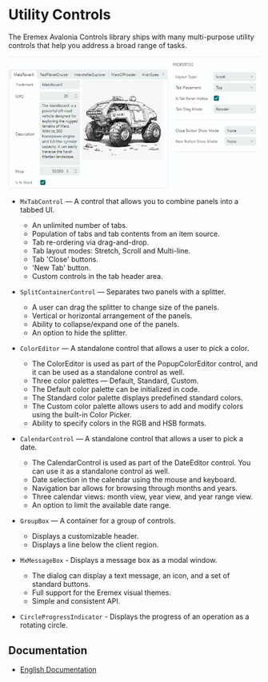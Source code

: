 # Utility Controls

The Eremex Avalonia Controls library ships with many multi-purpose utility controls that help you address a broad range of tasks.

![utility-controls](images/utility-controls.png)

- `MxTabControl` — A control that allows you to combine panels into a tabbed UI.
    - An unlimited number of tabs.
    - Population of tabs and tab contents from an item source.
    - Tab re-ordering via drag-and-drop.
    - Tab layout modes: Stretch, Scroll and Multi-line.
    - Tab 'Close' buttons.
    - 'New Tab' button.
    - Custom controls in the tab header area.
    
- `SplitContainerControl` — Separates two panels with a splitter.
    - A user can drag the splitter to change size of the panels.
    - Vertical or horizontal arrangement of the panels.
    - Ability to collapse/expand one of the panels.
    - An option to hide the splitter.

- `ColorEditor` — A standalone control that allows a user to pick a color. 
    - The ColorEditor is used as part of the PopupColorEditor control, and it can be used as a standalone control as well.
    - Three color palettes — Default, Standard, Custom.
    - The Default color palette can be initialized in code.
    - The Standard color palette displays predefined standard colors.
    - The Custom color palette allows users to add and modify colors using the built-in Color Picker.
    - Ability to specify colors in the RGB and HSB formats.

- `CalendarControl` — A standalone control that allows a user to pick a date. 
    - The CalendarControl is used as part of the DateEditor control. You can use it as a standalone control as well.
    - Date selection in the calendar using the mouse and keyboard.
    - Navigation bar allows for browsing through months and years.
    - Three calendar views: month view, year view, and year range view.
    - An option to limit the available date range.

- `GroupBox` — A container for a group of controls.
    - Displays a customizable header.
    - Displays a line below the client region.

- `MxMessageBox` - Displays a message box as a modal window.
    - The dialog can display a text message, an icon, and a set of standard buttons.
    - Full support for the Eremex visual themes.
    - Simple and consistent API.

- `CircleProgressIndicator` - Displays the progress of an operation as a rotating circle.

## Documentation

- [English Documentation](https://eremexcontrols.net/articles/controls/utility-controls.html)

